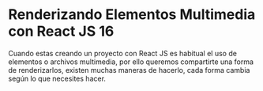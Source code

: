 # Renderizando Elementos Multimedia con React JS 16
Cuando estas creando un proyecto con React JS es habitual el uso de elementos o archivos multimedia, por ello queremos compartirte una forma de renderizarlos, existen muchas maneras de hacerlo, cada forma cambia según lo que necesites hacer. 
